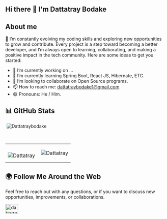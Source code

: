 ## Hi there 👋 I'm Dattatray Bodake

<!-- **Dattatraybodake/dattatraybodake** is a ✨ _special_ ✨ repository because its `README.md` (this file) appears on your GitHub profile.-->

## **About me**
<p> 🌱 I’m constantly evolving my coding skills and exploring new opportunities to grow and contribute. Every project is a step toward becoming a better developer, and I’m always open to learning, collaborating, and making a positive impact in the tech community.
Here are some ideas to get you started:

- 🔭 I’m currently working on ...
- 🌱 I’m currently learning Spring Boot, React JS, Hibernate, ETC.
- 👯 I’m looking to collaborate on Open Source programs.
- 📫 How to reach me: dattatraybodake1@gmail.com
- 😄 Pronouns: He / Him.
    </p>

## 📊 GitHub Stats
<p>&nbsp;<img align="center" src="https://github-readme-stats.vercel.app/api?username=Dattatraybodake&show_icons=true&locale=en" alt="Dattatraybodake" /></p>

  <br>
  <table>
  <tr>
   <td>
     <p><img align="left" src="https://github-readme-stats.vercel.app/api/top-langs?username=Dattatraybodake&show_icons=true&locale=en&layout=compact" alt="Dattatray" /></p>
   </td>
   <td>
     <p><img align="center" src="https://github-readme-streak-stats.herokuapp.com/?user=Dattatraybodake&" alt="Dattatray" /></p>   
   </td>
 </tr>
</table>

## 🌍 Follow Me Around the Web
Feel free to reach out with any questions, or if you want to discuss new opportunities, improvements, or collaborations.
<p>
<a href="mailto:dattatraybodake1@gmail.com" target="blank"><img align="center" src="https://cdn-icons-png.flaticon.com/512/281/281769.png" alt="dattatray" height="30" width="40"/></a>
  <a href="www.linkedin.com/in/dattatrayabodake" target="blank">
</a>    
</p>
